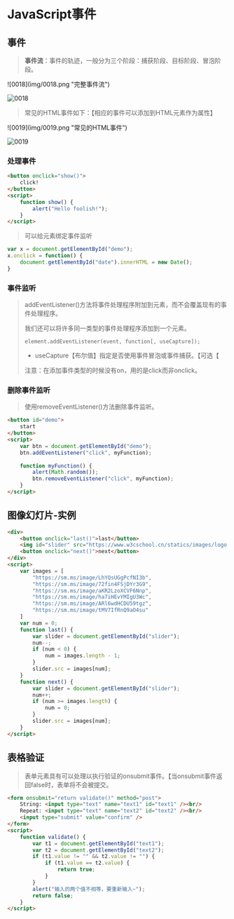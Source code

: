 # JavaScript事件

## 事件

> **事件流**：事件的轨迹，一般分为三个阶段：捕获阶段、目标阶段、冒泡阶段。

\![0018]\(img/0018.png "完整事件流")

![0018](https://i.loli.net/2021/02/01/uxX52IFRpHQ1Mds.png "完整事件流")

> 常见的HTML事件如下：【相应的事件可以添加到HTML元素作为属性】

\![0019]\(img/0019.png "常见的HTML事件")

![0019](https://i.loli.net/2021/02/01/6I4CQU5FuiTkPXq.png "常见的HTML事件")

### 处理事件

```html
<button onclick="show()">
    click!
</button>
<script>
    function show() {
		alert("Hello foolish!"); 
    }
</script>
```

> 可以给元素绑定事件监听

```javascript
var x = document.getElementById("demo"); 
x.onclick = function() {
    document.getElementById("date").innerHTML = new Date(); 
}
```

### 事件监听

> addEventListener()方法将事件处理程序附加到元素，而不会覆盖现有的事件处理程序。
>
> 我们还可以将许多同一类型的事件处理程序添加到一个元素。
>
> `element.addEventListener(event, function[, useCapture]); `
>
> - useCapture【布尔值】指定是否使用事件冒泡或事件捕获。【可选【
>
> 注意：在添加事件类型的时候没有on，用的是click而非onclick。

### 删除事件监听

> 使用removeEventListener()方法删除事件监听。

```html
<button id="demo">
    start
</button>
<script>
	var btn = document.getElementById("demo"); 
    btn.addEventListener("click", myFunction); 
    
    function myFunction() {
		alert(Math.random()); 
        btn.removeEventListener("click", myFunction); 
    }
</script>
```

## 图像幻灯片-实例

```html
<div>
    <button onclick="last()">last</button>
    <img id="slider" src="https://www.w3cschool.cn/statics/images/logo.png" />
    <button onclick="next()">next</button>
</div>
<script>
	var images = [
        "https://sm.ms/image/LhYQsUGgPcfNI3b", 
        "https://sm.ms/image/72fin4FSjDYr3G9", 
        "https://sm.ms/image/aKR2LzoXCVF6Nnp", 
        "https://sm.ms/image/ha7iHEvYMIgU3Wc", 
        "https://sm.ms/image/ARl6wdHCDU59tgz", 
        "https://sm.ms/image/tMV7IfRnQ9aO4su"
    ]
    var num = 0; 
    function last() {
        var slider = document.getElementById("slider"); 
        num--; 
        if (num < 0) {
            num = images.length - 1; 
        }
        slider.src = images[num]; 
    }
    function next() {
        var slider = document.getElementById("slider"); 
        num++; 
        if (num >= images.length) {
            num = 0; 
        }
        slider.src = images[num]; 
    }
</script>
```

## 表格验证

> 表单元素具有可以处理以执行验证的onsubmit事件。【当onsubmit事件返回false时，表单将不会被提交。

```html
<form onsubmit="return validate()" method="post">
    String: <input type="text" name="text1" id="text1" /><br/>
    Repeat: <input type="text" name="text2" id="text2" /><br/>
    <input type="submit" value="confirm" />
</form>
<script>
	function validate() {
        var t1 = document.getElementById("text1"); 
        var t2 = document.getElementById("text2"); 
        if (t1.value != "" && t2.value != "") {
            if (t1.value == t2.value) {
                return true; 
            }
        }
        alert("输入的两个值不相等，要重新输入~"); 
        return false; 
    }
</script>
```



